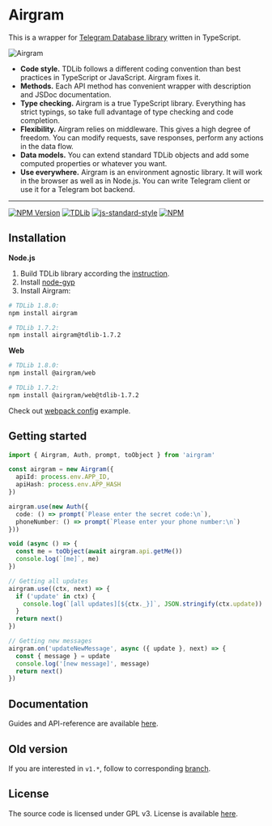 # Airgram

This is a wrapper for [Telegram Database library](https://github.com/tdlib/td) written in TypeScript.

![Airgram](readme-banner.svg)


- **Code style.** TDLib follows a different coding convention than best practices in TypeScript or JavaScript. Airgram fixes it.
- **Methods.** Each API method has convenient wrapper with description and JSDoc documentation.
- **Type checking.** Airgram is a true TypeScript library. Everything has strict typings, so take full advantage of type checking and code completion. 
- **Flexibility.** Airgram relies on middleware. This gives a high degree of freedom. You can modify requests, save responses, perform any actions in the data flow. 
- **Data models.** You can extend standard TDLib objects and add some computed properties or whatever you want. 
- **Use everywhere.** Airgram is an environment agnostic library. It will work in the browser as well as in Node.js. You can write Telegram client or use it for a Telegram bot backend. 

___

[![NPM Version](https://img.shields.io/npm/v/airgram.svg?style=flat-square)](https://www.npmjs.com/package/airgram)
[![TDLib](https://img.shields.io/badge/tdlib-v1.8.0-%2335ADE1)](https://github.com/tdlib/td)
[![js-standard-style](https://img.shields.io/badge/code%20style-standard-brightgreen.svg?style=flat-square)](http://standardjs.com/)
[![NPM](https://img.shields.io/npm/l/airgram)](https://github.com/airgram/airgram/blob/master/LICENSE)
<!-- [![node](https://img.shields.io/node/v/airgram.svg?style=flat-square)](https://www.npmjs.com/package/airgram) -->

## Installation
**Node.js**
1. Build TDLib library according the [instruction](https://github.com/tdlib/td#building).
2. Install [node-gyp](https://github.com/nodejs/node-gyp#installation)
3. Install Airgram:
```bash
# TDLib 1.8.0:
npm install airgram

# TDLib 1.7.2:
npm install airgram@tdlib-1.7.2
```
**Web**
```bash
# TDLib 1.8.0:
npm install @airgram/web

# TDLib 1.7.2:
npm install @airgram/web@tdlib-1.7.2
```

Check out [webpack config](https://github.com/airgram/airgram/tree/master/examples/webpack-config) example.

## Getting started
```typescript
import { Airgram, Auth, prompt, toObject } from 'airgram'

const airgram = new Airgram({
  apiId: process.env.APP_ID,
  apiHash: process.env.APP_HASH
})

airgram.use(new Auth({
  code: () => prompt(`Please enter the secret code:\n`),
  phoneNumber: () => prompt(`Please enter your phone number:\n`)
}))

void (async () => {
  const me = toObject(await airgram.api.getMe())
  console.log(`[me]`, me)
})

// Getting all updates
airgram.use((ctx, next) => {
  if ('update' in ctx) {
    console.log(`[all updates][${ctx._}]`, JSON.stringify(ctx.update))
  }
  return next()
})

// Getting new messages
airgram.on('updateNewMessage', async ({ update }, next) => {
  const { message } = update
  console.log('[new message]', message)
  return next()
})
```

## Documentation
Guides and API-reference are available [here](https://airgram.netlify.app).

## Old version
If you are interested in `v1.*`, follow to corresponding [branch](https://github.com/airgram/airgram/tree/v1).

## License

The source code is licensed under GPL v3. License is available [here](/LICENSE).
